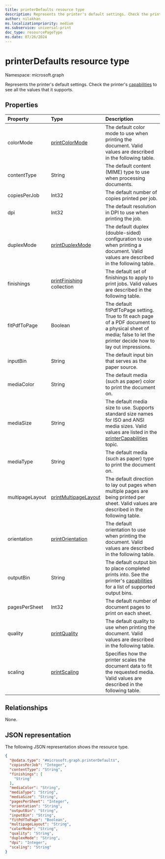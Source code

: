 ```yaml
---
title: printerDefaults resource type
description: Represents the printer's default settings. Check the printer's capabilities to see all the values that it supports.
author: nilakhan
ms.localizationpriority: medium
ms.subservice: universal-print
doc_type: resourcePageType
ms.date: 07/26/2024
---
```


# printerDefaults resource type

Namespace: microsoft.graph

Represents the printer's default settings. Check the printer's [capabilities](printercapabilities.md) to see all the values that it supports.

## Properties
|Property|Type|Description|
|:---|:---|:---|
|colorMode|[printColorMode](enums.md#printcolormode-values)|The default color mode to use when printing the document. Valid values are described in the following table.|
|contentType|String|The default content (MIME) type to use when processing documents.|
|copiesPerJob|Int32|The default number of copies printed per job.|
|dpi|Int32|The default resolution in DPI to use when printing the job.|
|duplexMode|[printDuplexMode](enums.md#printduplexmode-values)|The default duplex (double-sided) configuration to use when printing a document. Valid values are described in the following table.|
|finishings|[printFinishing](enums.md#printfinishing-values) collection|The default set of finishings to apply to print jobs. Valid values are described in the following table.|
|fitPdfToPage|Boolean|The default fitPdfToPage setting. True to fit each page of a PDF document to a physical sheet of media; false to let the printer decide how to lay out impressions.|
|inputBin|String|The default input bin that serves as the paper source.|
|mediaColor|String|The default media (such as paper) color to print the document on.|
|mediaSize|String|The default media size to use. Supports standard size names for ISO and ANSI media sizes. Valid values are listed in the [printerCapabilities](printercapabilities.md#mediasizes-values) topic.|
|mediaType|String|The default media (such as paper) type to print the document on.|
|multipageLayout|[printMultipageLayout](enums.md#printmultipagelayout-values)|The default direction to lay out pages when multiple pages are being printed per sheet. Valid values are described in the following table.|
|orientation|[printOrientation](enums.md#printorientation-values)|The default orientation to use when printing the document. Valid values are described in the following table.|
|outputBin|String|The default output bin to place completed prints into. See the printer's [capabilities](printercapabilities.md) for a list of supported output bins.|
|pagesPerSheet|Int32|The default number of document pages to print on each sheet.
|quality|[printQuality](enums.md#printquality-values)|The default quality to use when printing the document. Valid values are described in the following table.|
|scaling|[printScaling](enums.md#printscaling-values)|Specifies how the printer scales the document data to fit the requested media. Valid values are described in the following table.|

## Relationships
None.

## JSON representation
The following JSON representation shows the resource type.
<!-- {
  "blockType": "resource",
  "@odata.type": "microsoft.graph.printerDefaults"
}
-->
``` json
{
  "@odata.type": "#microsoft.graph.printerDefaults",
  "copiesPerJob": "Integer",
  "contentType": "String",
  "finishings": [
    "String"
  ],
  "mediaColor": "String",
  "mediaType": "String",
  "mediaSize": "String",
  "pagesPerSheet": "Integer",
  "orientation": "String",
  "outputBin": "String",
  "inputBin": "String",
  "fitPdfToPage": "Boolean",
  "multipageLayout": "String",
  "colorMode": "String",
  "quality": "String",
  "duplexMode": "String",
  "dpi": "Integer",
  "scaling": "String"
}
```

